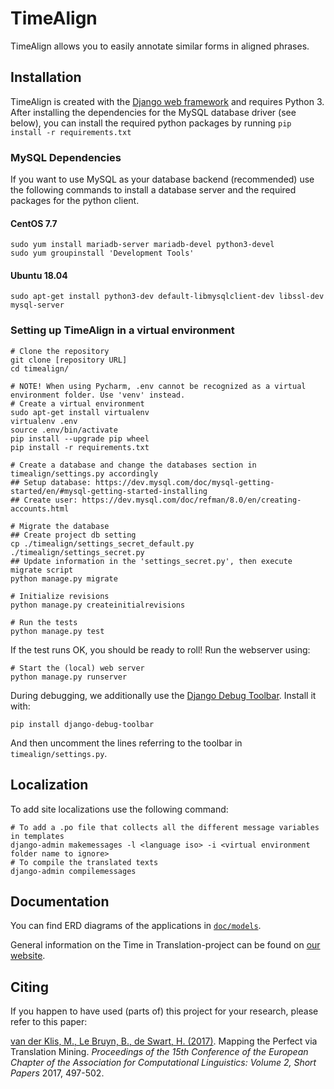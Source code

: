 # TimeAlign

TimeAlign allows you to easily annotate similar forms in aligned phrases.

## Installation

TimeAlign is created with the [Django web framework](https://www.djangoproject.com/) and requires Python 3.
After installing the dependencies for the MySQL database driver (see below), you can install the required python packages by running `pip install -r requirements.txt`

### MySQL Dependencies
If you want to use MySQL as your database backend (recommended) use the following commands to install a database server and the required packages for the python client.

#### CentOS 7.7
    sudo yum install mariadb-server mariadb-devel python3-devel
    sudo yum groupinstall 'Development Tools'

#### Ubuntu 18.04
    sudo apt-get install python3-dev default-libmysqlclient-dev libssl-dev mysql-server

### Setting up TimeAlign in a virtual environment
    # Clone the repository
    git clone [repository URL]
    cd timealign/
    
    # NOTE! When using Pycharm, .env cannot be recognized as a virtual environment folder. Use 'venv' instead.
    # Create a virtual environment
    sudo apt-get install virtualenv
    virtualenv .env
    source .env/bin/activate
    pip install --upgrade pip wheel
    pip install -r requirements.txt

    # Create a database and change the databases section in timealign/settings.py accordingly
    ## Setup database: https://dev.mysql.com/doc/mysql-getting-started/en/#mysql-getting-started-installing
    ## Create user: https://dev.mysql.com/doc/refman/8.0/en/creating-accounts.html

    # Migrate the database
    ## Create project db setting
    cp ./timealign/settings_secret_default.py ./timealign/settings_secret.py
    ## Update information in the 'settings_secret.py', then execute migrate script
    python manage.py migrate

    # Initialize revisions
    python manage.py createinitialrevisions

    # Run the tests
    python manage.py test

If the test runs OK, you should be ready to roll! Run the webserver using:

    # Start the (local) web server
    python manage.py runserver

During debugging, we additionally use the [Django Debug Toolbar](https://django-debug-toolbar.readthedocs.io/). Install it with:

    pip install django-debug-toolbar

And then uncomment the lines referring to the toolbar in `timealign/settings.py`.

## Localization
To add site localizations use the following command:

    # To add a .po file that collects all the different message variables in templates
    django-admin makemessages -l <language iso> -i <virtual environment folder name to ignore>
    # To compile the translated texts
    django-admin compilemessages

## Documentation

You can find ERD diagrams of the applications in [`doc/models`](doc/models/README.md).

General information on the Time in Translation-project can be found on [our website](https://time-in-translation.hum.uu.nl/).

## Citing

If you happen to have used (parts of) this project for your research, please refer to this paper:

[van der Klis, M., Le Bruyn, B., de Swart, H. (2017)](http://www.aclweb.org/anthology/E17-2080). Mapping the Perfect via Translation Mining. *Proceedings of the 15th Conference of the European Chapter of the Association for Computational Linguistics: Volume 2, Short Papers* 2017, 497-502.
